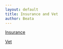 ```yaml
---
layout: default
title: Insurance and Vet
author: Beata
---
```


[Insurance](http://www.agria.se/)[Vet](http://www.hitta.se/ahlbergs+veterin%C3%A4rpraktik+ab/stockholm/xWZ41qooAK?vad=&var=)
